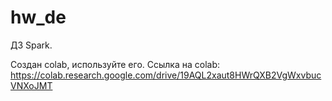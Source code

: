 # hw_de
ДЗ Spark.

Создан colab, используйте его. Ссылка на colab: https://colab.research.google.com/drive/19AQL2xaut8HWrQXB2VgWxvbucVNXoJMT 
